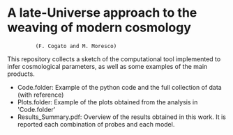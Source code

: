 # A late-Universe approach to the weaving of modern cosmology 
             (F. Cogato and M. Moresco)

This repository collects a sketch of the computational tool implemented to infer cosmological parameters, as well as some examples of the main products.

  - Code.folder: Example of the python code and the full collection of data (with reference)
  - Plots.folder: Example of the plots obtained from the analysis in 'Code.folder'
  - Results_Summary.pdf: Overview of the results obtained in this work. It is reported each combination of probes and each model. 
